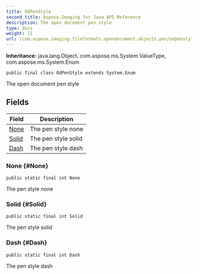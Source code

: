 ```yaml
---
title: OdPenStyle
second_title: Aspose.Imaging for Java API Reference
description: The open document pen style
type: docs
weight: 11
url: /com.aspose.imaging.fileformats.opendocument.objects.pen/odpenstyle/
---
```

**Inheritance:**
java.lang.Object, com.aspose.ms.System.ValueType, com.aspose.ms.System.Enum
```
public final class OdPenStyle extends System.Enum
```

The open document pen style
## Fields

| Field | Description |
| --- | --- |
| [None](#None) | The pen style none |
| [Solid](#Solid) | The pen style solid |
| [Dash](#Dash) | The pen style dash |
### None {#None}
```
public static final int None
```


The pen style none

### Solid {#Solid}
```
public static final int Solid
```


The pen style solid

### Dash {#Dash}
```
public static final int Dash
```


The pen style dash

